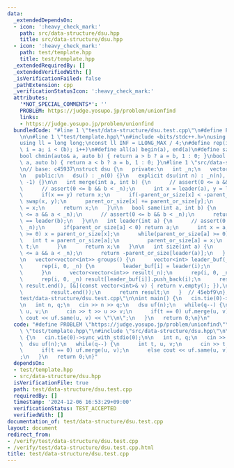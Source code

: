 ```yaml
---
data:
  _extendedDependsOn:
  - icon: ':heavy_check_mark:'
    path: src/data-structure/dsu.hpp
    title: src/data-structure/dsu.hpp
  - icon: ':heavy_check_mark:'
    path: test/template.hpp
    title: test/template.hpp
  _extendedRequiredBy: []
  _extendedVerifiedWith: []
  _isVerificationFailed: false
  _pathExtension: cpp
  _verificationStatusIcon: ':heavy_check_mark:'
  attributes:
    '*NOT_SPECIAL_COMMENTS*': ''
    PROBLEM: https://judge.yosupo.jp/problem/unionfind
    links:
    - https://judge.yosupo.jp/problem/unionfind
  bundledCode: "#line 1 \"test/data-structure/dsu.test.cpp\"\n#define PROBLEM \"https://judge.yosupo.jp/problem/unionfind\"\
    \n\n#line 1 \"test/template.hpp\"\n#include <bits/stdc++.h>\nusing namespace std;\n\
    using ll = long long;\nconst ll INF = LLONG_MAX / 4;\n#define rep(i, a, b) for(ll\
    \ i = a; i < (b); i++)\n#define all(a) begin(a), end(a)\n#define sz(a) ssize(a)\n\
    bool chmin(auto& a, auto b) { return a > b ? a = b, 1 : 0; }\nbool chmax(auto&\
    \ a, auto b) { return a < b ? a = b, 1 : 0; }\n#line 1 \"src/data-structure/dsu.hpp\"\
    \n// base: c45937\nstruct dsu {\n   private:\n   int _n;\n   vector<int> parent_or_size;\n\
    \n   public:\n   dsu() : _n(0) {}\n   explicit dsu(int n) : _n(n), parent_or_size(n,\
    \ -1) {}\n\n   int merge(int a, int b) {\n      // assert(0 <= a && a < _n);\n\
    \      // assert(0 <= b && b < _n);\n      int x = leader(a), y = leader(b);\n\
    \      if(x == y) return x;\n      if(-parent_or_size[x] < -parent_or_size[y])\
    \ swap(x, y);\n      parent_or_size[x] += parent_or_size[y];\n      parent_or_size[y]\
    \ = x;\n      return x;\n   }\n\n   bool same(int a, int b) {\n      // assert(0\
    \ <= a && a < _n);\n      // assert(0 <= b && b < _n);\n      return leader(a)\
    \ == leader(b);\n   }\n\n   int leader(int a) {\n      // assert(0 <= a && a <\
    \ _n);\n      if(parent_or_size[a] < 0) return a;\n      int x = a;\n      while(parent_or_size[x]\
    \ >= 0) x = parent_or_size[x];\n      while(parent_or_size[a] >= 0) {\n      \
    \   int t = parent_or_size[a];\n         parent_or_size[a] = x;\n         a =\
    \ t;\n      }\n      return x;\n   }\n\n   int size(int a) {\n      // assert(0\
    \ <= a && a < _n);\n      return -parent_or_size[leader(a)];\n   }  // 1ff997\n\
    \n   vector<vector<int>> groups() {\n      vector<int> leader_buf(_n), group_size(_n);\n\
    \      rep(i, 0, _n) {\n         leader_buf[i] = leader(i);\n         group_size[leader_buf[i]]++;\n\
    \      }\n      vector<vector<int>> result(_n);\n      rep(i, 0, _n) result[i].reserve(group_size[i]);\n\
    \      rep(i, 0, _n) result[leader_buf[i]].push_back(i);\n      result.erase(remove_if(result.begin(),\
    \ result.end(), [&](const vector<int>& v) { return v.empty(); }),\n          \
    \         result.end());\n      return result;\n   }  // 45ebf9\n};\n#line 5 \"\
    test/data-structure/dsu.test.cpp\"\n\nint main() {\n   cin.tie(0)->sync_with_stdio(0);\n\
    \n   int n, q;\n   cin >> n >> q;\n   dsu uf(n);\n   while(q--) {\n      int t,\
    \ u, v;\n      cin >> t >> u >> v;\n      if(t == 0) uf.merge(u, v);\n      else\
    \ cout << uf.same(u, v) << \"\\n\";\n   }\n   return 0;\n}\n"
  code: "#define PROBLEM \"https://judge.yosupo.jp/problem/unionfind\"\n\n#include\
    \ \"test/template.hpp\"\n#include \"src/data-structure/dsu.hpp\"\n\nint main()\
    \ {\n   cin.tie(0)->sync_with_stdio(0);\n\n   int n, q;\n   cin >> n >> q;\n \
    \  dsu uf(n);\n   while(q--) {\n      int t, u, v;\n      cin >> t >> u >> v;\n\
    \      if(t == 0) uf.merge(u, v);\n      else cout << uf.same(u, v) << \"\\n\"\
    ;\n   }\n   return 0;\n}"
  dependsOn:
  - test/template.hpp
  - src/data-structure/dsu.hpp
  isVerificationFile: true
  path: test/data-structure/dsu.test.cpp
  requiredBy: []
  timestamp: '2024-12-06 16:53:29+09:00'
  verificationStatus: TEST_ACCEPTED
  verifiedWith: []
documentation_of: test/data-structure/dsu.test.cpp
layout: document
redirect_from:
- /verify/test/data-structure/dsu.test.cpp
- /verify/test/data-structure/dsu.test.cpp.html
title: test/data-structure/dsu.test.cpp
---
```

